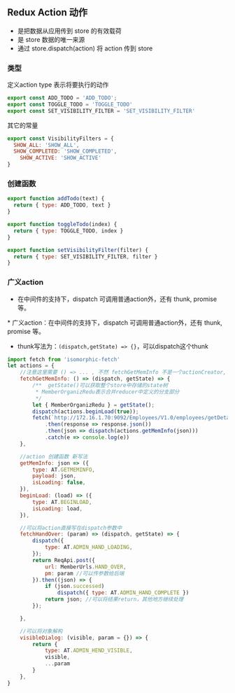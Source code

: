 ## Redux Action 动作

- 是把数据从应用传到 store 的有效载荷
- 是 store 数据的唯一来源
- 通过 store.dispatch(action) 将 action 传到 store



### 类型 

定义action type 表示将要执行的动作

```js
export const ADD_TODO = 'ADD_TODO';
export const TOGGLE_TODO = 'TOGGLE_TODO'
export const SET_VISIBILITY_FILTER = 'SET_VISIBILITY_FILTER'
```

其它的常量

```jsx
export const VisibilityFilters = {
  SHOW_ALL: 'SHOW_ALL',
  SHOW_COMPLETED: 'SHOW_COMPLETED',
	SHOW_ACTIVE: 'SHOW_ACTIVE'
}
```





### 创建函数

```jsx
export function addTodo(text) {
  return { type: ADD_TODO, text }
}

export function toggleTodo(index) {
  return { type: TOGGLE_TODO, index }
}

export function setVisibilityFilter(filter) {
  return { type: SET_VISIBILITY_FILTER, filter }
}
```





### 广义action



- 在中间件的支持下，dispatch 可调用普通action外，还有 thunk, promise 等。

 \* 广义action：在中间件的支持下，dispatch 可调用普通action外，还有 thunk, promise 等。

- thunk写法为：`(dispatch,getState) => {}`，可以dispatch这个thunk



```jsx
import fetch from 'isomorphic-fetch'
let actions = {
    //注意这里需要 () => ... , 不然 fetchGetMemInfo 不是一个actionCreator, 而是一个thunk 
    fetchGetMemInfo: () => (dispatch, getState) => {
        /**  getState()可以获取整个store中存储的state树
         * MemberOrganizRedu表示合并reducer中定义的分支部分
         */
        let { MemberOrganizRedu } = getState();
        dispatch(actions.beginLoad(true));
        fetch(`http://172.16.1.70:9092/Employees/V1.0/employees/getDetail`)
            .then(response => response.json())
            .then(json => dispatch(actions.getMemInfo(json)))
            .catch(e => console.log(e))
    },

    //action 创建函数 新写法
    getMemInfo: json => ({
        type: AT.GETMEMINFO,
        payload: json,
        isLoading: false,
    }),
    beginLoad: (load) => ({
        type: AT.BEGINLOAD,
        isLoading: load,
    }),

    //可以将action直接写在dispatch参数中
    fetchHandOver: (param) => (dispatch, getState) => {
        dispatch({
            type: AT.ADMIN_HAND_LOADING,
        });
        return ReqApi.post({
            url: MemberUrls.HAND_OVER,
            pm: param //可以传参数给后端
        }).then((json) => {
            if (json.successed)
                dispatch({ type: AT.ADMIN_HAND_COMPLETE })
            return json; //可以将结果return，其他地方继续处理
        });

    },

    //可以将对象解构
    visibleDialog: (visible, param = {}) => {
        return {
            type: AT.ADMIN_HEND_VISIBLE,
            visible,
            ...param
        }
    },
}
```



